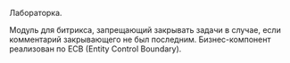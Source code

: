 Лабораторка.

Модуль для битрикса, запрещающий закрывать задачи в случае, если комментарий закрывающего не был последним.
Бизнес-компонент реализован по ECB (Entity Control Boundary).